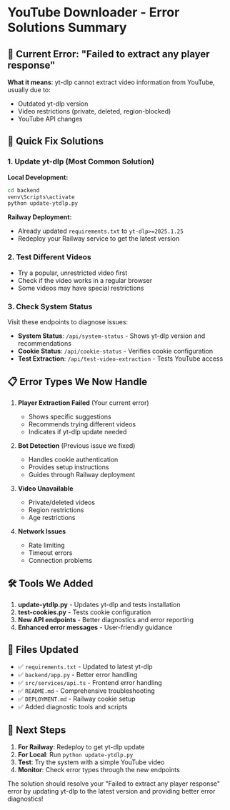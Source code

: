 # YouTube Downloader - Error Solutions Summary

## 🔴 Current Error: "Failed to extract any player response"

**What it means**: yt-dlp cannot extract video information from YouTube, usually due to:

- Outdated yt-dlp version
- Video restrictions (private, deleted, region-blocked)
- YouTube API changes

## 🚀 Quick Fix Solutions

### 1. Update yt-dlp (Most Common Solution)

**Local Development:**

```bash
cd backend
venv\Scripts\activate
python update-ytdlp.py
```

**Railway Deployment:**

- Already updated `requirements.txt` to `yt-dlp>=2025.1.25`
- Redeploy your Railway service to get the latest version

### 2. Test Different Videos

- Try a popular, unrestricted video first
- Check if the video works in a regular browser
- Some videos may have special restrictions

### 3. Check System Status

Visit these endpoints to diagnose issues:

- **System Status**: `/api/system-status` - Shows yt-dlp version and recommendations
- **Cookie Status**: `/api/cookie-status` - Verifies cookie configuration
- **Test Extraction**: `/api/test-video-extraction` - Tests YouTube access

## 📋 Error Types We Now Handle

1. **Player Extraction Failed** (Your current error)

   - Shows specific suggestions
   - Recommends trying different videos
   - Indicates if yt-dlp update needed

2. **Bot Detection** (Previous issue we fixed)

   - Handles cookie authentication
   - Provides setup instructions
   - Guides through Railway deployment

3. **Video Unavailable**

   - Private/deleted videos
   - Region restrictions
   - Age restrictions

4. **Network Issues**
   - Rate limiting
   - Timeout errors
   - Connection problems

## 🛠️ Tools We Added

1. **update-ytdlp.py** - Updates yt-dlp and tests installation
2. **test-cookies.py** - Tests cookie configuration
3. **New API endpoints** - Better diagnostics and error reporting
4. **Enhanced error messages** - User-friendly guidance

## 📝 Files Updated

- ✅ `requirements.txt` - Updated to latest yt-dlp
- ✅ `backend/app.py` - Better error handling
- ✅ `src/services/api.ts` - Frontend error handling
- ✅ `README.md` - Comprehensive troubleshooting
- ✅ `DEPLOYMENT.md` - Railway cookie setup
- ✅ Added diagnostic tools and scripts

## 🎯 Next Steps

1. **For Railway**: Redeploy to get yt-dlp update
2. **For Local**: Run `python update-ytdlp.py`
3. **Test**: Try the system with a simple YouTube video
4. **Monitor**: Check error types through the new endpoints

The solution should resolve your "Failed to extract any player response" error by updating yt-dlp to the latest version and providing better error diagnostics!

